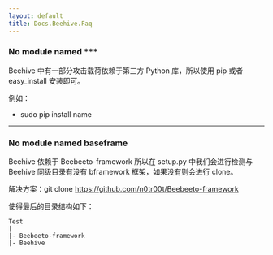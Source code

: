 ```yaml
---
layout: default
title: Docs.Beehive.Faq
---
```


### No module named ***

Beehive 中有一部分攻击载荷依赖于第三方 Python 库，所以使用 pip 或者 easy_install 安装即可。

例如：

- sudo pip install name

<hr class="content-hr">

### No module named baseframe

Beehive 依赖于 Beebeeto-framework 所以在 setup.py 中我们会进行检测与 Beehive 同级目录有没有 bframework 框架，如果没有则会进行 clone。

解决方案：git clone https://github.com/n0tr00t/Beebeeto-framework

使得最后的目录结构如下：

    Test
    |
    |- Beebeeto-framework
    |- Beehive

